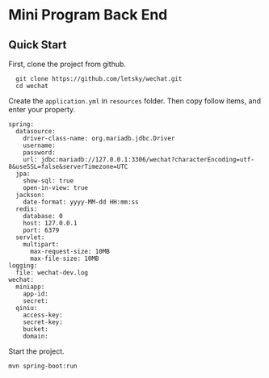 # Mini Program Back End

## Quick Start

  First, clone the project from github.

```
  git clone https://github.com/letsky/wechat.git
  cd wechat
```

  Create the <code>application.yml</code> in <code>resources</code> folder. Then copy follow items, and enter your property.
  ```
  spring:
    datasource:
      driver-class-name: org.mariadb.jdbc.Driver
      username: 
      password: 
      url: jdbc:mariadb://127.0.0.1:3306/wechat?characterEncoding=utf-8&useSSL=false&serverTimezone=UTC
    jpa:
      show-sql: true
      open-in-view: true
    jackson:
      date-format: yyyy-MM-dd HH:mm:ss
    redis:
      database: 0
      host: 127.0.0.1
      port: 6379
    servlet:
      multipart:
        max-request-size: 10MB
        max-file-size: 10MB
  logging:
    file: wechat-dev.log
  wechat:
    miniapp:
      app-id:
      secret:
    qiniu:
      access-key:
      secret-key:
      bucket:
      domain:
  ```
  Start the project.
  ```
  mvn spring-boot:run
  ```
